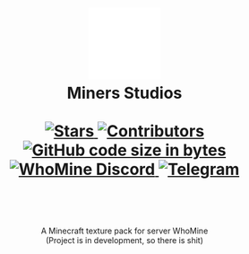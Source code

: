 <div align="center">
  <h1>
    <a href="https://minersstudios.com">
      <img alt="MinersStudios" src="https://raw.githubusercontent.com/MinersStudios/.github/main/assets/logos/logo_white.svg" width="128">
    </a>
    <br>
    Miners Studios
    <br><br>
    <div>
      <a href="https://github.com/MinersStudios/MSTextures/stargazers">
        <img alt="Stars" src="https://img.shields.io/github/stars/MinersStudios/MSTextures?style=for-the-badge&color=FFF2CC&labelColor=302D41">
      </a>
      <a href="https://github.com/MinersStudios/MSTextures/contributors">
        <img alt="Contributors" src="https://img.shields.io/github/contributors/MinersStudios/MSTextures?style=for-the-badge&color=d5c3f0&labelColor=302D41">
      </a>
      <a href="#">
        <img alt="GitHub code size in bytes" src="https://staging.shields.io/github/languages/code-size/MinersStudios/MSTextures?style=for-the-badge&color=a6da95&labelColor=302D41">
      </a>
      <br>
      <a href="https://whomine.net/discord">
        <img alt="WhoMine Discord" src="https://img.shields.io/discord/928575868643733535?style=for-the-badge&label=WhoMine&logo=discord&color=C9CBFF&logoColor=d9e0ee&labelColor=302d41">
      </a>
      <a href="https://whomine.net/telegram">
        <img alt="Telegram" src="https://img.shields.io/badge/telegram-black?logo=Telegram&style=for-the-badge&color=C9CBFF&logoColor=d9e0ee&labelColor=302d41">
      </a>
    </div>
    <br>
  </h1>
  <br>

  <p>
    A Minecraft texture pack for server WhoMine<br>
    (Project is in development, so there is shit)
  </p>
</div>
